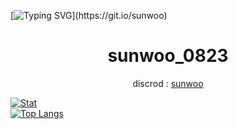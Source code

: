 [![Typing SVG](https://readme-typing-svg.demolab.com?font=JetBrains+Mono&pause=1000&color=cba6f7&background=FFFFFF00&repeat=false&random=false&size=30&lines=%F0%9F%91%8B+hiya%2C+i'm+DevComp!)](https://git.io/sunwoo)
<div align="center">

# sunwoo_0823

discrod : [sunwoo](http://discordapp.com/users/858173387775148073 
)
</div>

[![Stat](https://github-readme-stats.vercel.app/api?username=kimpure&show_icons=true&theme=dark)](https://github.com/kimpure/kimpure) <br>
[![Top Langs](https://github-readme-stats.vercel.app/api/top-langs/?username=kimpure&langs_count=6&layout=compact&theme=dark)](https://github.com/kimpure/kimpure)
